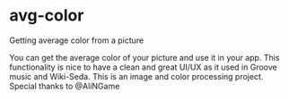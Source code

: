 # avg-color
Getting average color from a picture

You can get the average color of your picture and use it in your app. This functionality is nice to have a clean and great UI/UX as it used in Groove music and Wiki-Seda.
This is an image and color processing project.
 Special thanks to @AliNGame